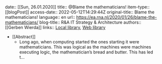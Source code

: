 date:: [[Sun, 26.01.2020]]
title:: @Blame the mathematicians!
item-type:: [[blogPost]]
access-date:: 2022-05-12T14:29:44Z
original-title:: Blame the mathematicians!
language:: en
url:: https://ea.rna.nl/2020/01/26/blame-the-mathematicians/
blog-title:: R&A IT Strategy & Architecture
authors:: [[Gerben Wierda]]
links:: [Local library](zotero://select/library/items/FVG9NZTZ), [Web library](https://www.zotero.org/users/6520516/items/FVG9NZTZ)

- [[Abstract]]
	- Long ago, when computing started the ones starting it were mathematicians. This was logical as the machines were machines executing logic, the mathematician’s bread and butter. This has led t…